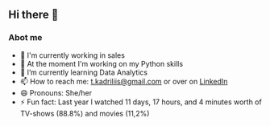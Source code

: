 ## Hi there 👋

### Abot me
- 💪 I'm currently working in sales
- 🔭 At the moment I'm working on my Python skills  
- 🌱 I’m currently learning Data Analytics
- 📫 How to reach me: t.kadriliis@gmail.com or over on [LinkedIn](https://www.linkedin.com/in/kadri-liis-tammearu-3051931b0)
- 😄 Pronouns: She/her  
- ⚡ Fun fact: Last year I watched 11 days, 17 hours, and 4 minutes worth of TV-shows (88.8%) and movies (11,2%)

<!--
**tkadriliis/tkadriliis** is a ✨ _special_ ✨ repository because its `README.md` (this file) appears on your GitHub profile.

Here are some ideas to get you started:

- 🔭 I’m currently working on my Python skills
- 🌱 I’m currently learning Data Analytics
- 📫 How to reach me: t.kadriliis@gmail.com or over on LinkedIn (www.linkedin.com/in/kadri-liis-tammearu-3051931b0)
- 😄 Pronouns: She/her  
- ⚡ Fun fact: Last year I watched 11 days, 17 hours, and 4 minutes worth of TV-shows (88.8%) and movies (11,2%)
